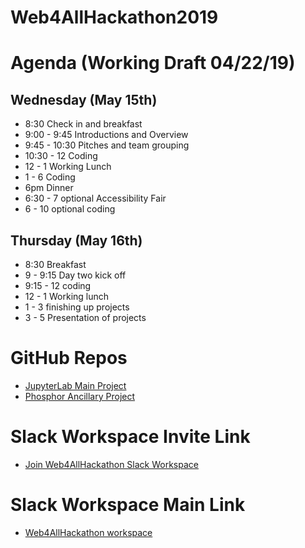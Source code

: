 # Web4AllHackathon2019

# Agenda (Working Draft 04/22/19)

## Wednesday (May 15th)
 
* 8:30 Check in and breakfast
* 9:00 - 9:45  Introductions and Overview
* 9:45 - 10:30 Pitches and team grouping
* 10:30 - 12 Coding
* 12 - 1 Working Lunch
* 1 - 6 Coding
* 6pm Dinner
* 6:30 - 7 optional Accessibility Fair
* 6 - 10 optional coding
 
## Thursday (May 16th)
* 8:30 Breakfast
* 9 - 9:15 Day two kick off
* 9:15 - 12 coding
* 12 - 1 Working lunch
* 1 - 3 finishing up projects
* 3 - 5 Presentation of projects

# GitHub Repos
* [JupyterLab Main Project](https://github.com/diagram-codesprint/jupyterlab)
* [Phosphor Ancillary Project](https://github.com/diagram-codesprint/phosphor)

# Slack Workspace Invite Link
* [Join Web4AllHackathon Slack Workspace](https://join.slack.com/t/web4allhackathon2019/shared_invite/enQtNjIwMDE3NjkzODg4LWE3NDJmMTRiYWRkOTkyZGM4ODJlYzc2YzQ2MzY2MmFlMDA2YzFiZDMzNzBhZGJjM2I0NzM3YTg4YzA2MjliNWQ)

# Slack Workspace Main Link
* [Web4AllHackathon workspace](http://web4allhackathon2019.slack.com/)

